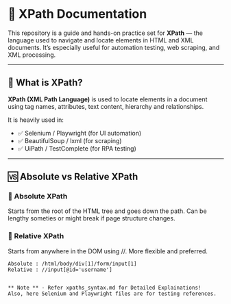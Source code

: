 # 🧭 XPath Documentation

This repository is a guide and hands-on practice set for **XPath** — the language used to navigate and locate elements in HTML and XML documents. It’s especially useful for automation testing, web scraping, and XML processing.

---

## 📌 What is XPath?

**XPath (XML Path Language)** is used to locate elements in a document using tag names, attributes, text content, hierarchy and relationships.

It is heavily used in:
- ✅ Selenium / Playwright (for UI automation)
- ✅ BeautifulSoup / lxml (for scraping)
- ✅ UiPath / TestComplete (for RPA testing)

---

## 🆚 Absolute vs Relative XPath

### 📍 Absolute XPath
Starts from the root of the HTML tree and goes down the path. Can be lengthy someties or might break if page structure changes.

### 📍 Relative XPath
Starts from anywhere in the DOM using //. More flexible and preferred.

```xpaths
Absolute : /html/body/div[1]/form/input[1]
Relative : //input[@id='username']


** Note ** - Refer xpaths_syntax.md for Detailed Explainations!
Also, here Selenium and Playwright files are for testing references.